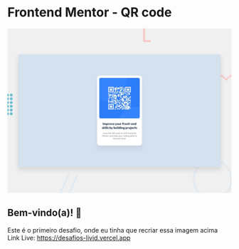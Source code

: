# Frontend Mentor - QR code 

![Design preview for the QR code component coding challenge](./design/desktop-preview.jpg)

## Bem-vindo(a)! 👋

Este é o primeiro desafio, onde eu tinha que recriar essa imagem acima\
Link Live: https://desafios-livid.vercel.app
